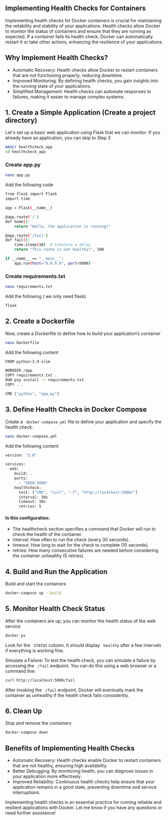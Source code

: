 ## Implementing Health Checks for Containers

Implementing health checks for Docker containers is crucial for maintaining the reliability and stability of your applications. Health checks allow Docker to monitor the status of containers and ensure that they are running as expected. If a container fails its health check, Docker can automatically restart it or take other actions, enhancing the resilience of your applications.


## Why Implement Health Checks?

- Automatic Recovery: Health checks allow Docker to restart containers that are not functioning properly, reducing downtime.
- Improved Monitoring: By defining health checks, you gain insights into the running state of your applications.
- Simplified Management: Health checks can automate responses to failures, making it easier to manage complex systems.



## 1. Create a Simple Application (Create a project directory)

Let's set up a basic web application using Flask that we can monitor. If you already have an application, you can skip to Step 3
```bash 
mkdir healthcheck_app
cd healthcheck_app
```

### Create app.py

```bash 
nano app.py
```
Add the following code
```bash 
from flask import Flask
import time

app = Flask(__name__)

@app.route('/')
def home():
    return "Hello, the application is running!"

@app.route('/fail')
def fail():
    time.sleep(10)  # Simulate a delay
    return "This route is not healthy!", 500

if __name__ == "__main__":
    app.run(host="0.0.0.0", port=5000)
```


###  Create requirements.txt
```bash 
nano requirements.txt
```
Add the following ( we only need flask)
```bash 
flask
```


## 2. Create a Dockerfile

Now, create a Dockerfile to define how to build your application’s container
```bash 
nano Dockerfile
```

Add the following content
```bash 
FROM python:3.9-slim

WORKDIR /app
COPY requirements.txt .
RUN pip install -r requirements.txt
COPY . .

CMD ["python", "app.py"]
```


## 3. Define Health Checks in Docker Compose

Create a ``` docker-compose.yml``` file to define your application and specify the health check.
```bash 
nano docker-compose.yml
```

Add the following content
```bash
version: "3.8"

services:
  web:
    build: .
    ports:
      - "5000:5000"
    healthcheck:
      test: ["CMD", "curl", "-f", "http://localhost:5000/"]
      interval: 30s
      timeout: 10s
      retries: 5
```
#### In this configuration:

- The healthcheck section specifies a command that Docker will run to check the health of the container.
- interval: How often to run the check (every 30 seconds).
- timeout: How long to wait for the check to complete (10 seconds).
- retries: How many consecutive failures are needed before considering the container unhealthy (5 retries).


## 4. Build and Run the Application

Build and start the containers
```bash 
docker-compose up --build
```


## 5. Monitor Health Check Status

After the containers are up, you can monitor the health status of the web service
```bash 
docker ps
```
Look for the ``` STATUS``` column. It should display ``` healthy``` after a few intervals if everything is working fine.

Simulate a Failure: To test the health check, you can simulate a failure by accessing the ``` /fail``` endpoint. You can do this using a web browser or a command line:
```bash 
curl http://localhost:5000/fail
```
After invoking the ``` /fail``` endpoint, Docker will eventually mark the container as unhealthy if the health check fails consistently.



## 6. Clean Up

Stop and remove the containers
```bash 
docker-compose down
```



## Benefits of Implementing Health Checks
- Automatic Recovery: Health checks enable Docker to restart containers that are not healthy, ensuring high availability.
- Better Debugging: By monitoring health, you can diagnose issues in your application more effectively.
- Improved Reliability: Continuous health checks help ensure that your application remains in a good state, preventing downtime and service interruptions.


Implementing health checks is an essential practice for running reliable and resilient applications with Docker. Let me know if you have any questions or need further assistance!
